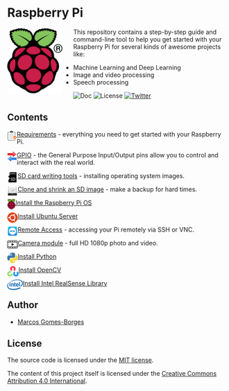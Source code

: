 # Raspberry Pi

<img src="./assets/raspberry-pi.png" alt="Raspberry Pi" align="left" style="margin-right: 25px" height=150px>

This repository contains a step-by-step guide and command-line tool to help you get started with your Raspberry Pi for several kinds of awesome projects like:

* Machine Learning and Deep Learning
* Image and video processing
* Speech processing

![Doc][release-doc-shield] ![License][license-shield] [![Twitter][twitter-shield]](https://twitter.com/mgomesborges)

## Contents

<img src="./assets/icon-requirements.png" alt="Requirements" align="left">

[Requirements](./setup/requirements.md) - everything you need to get started with your Raspberry Pi.

<img src="./assets/icon-io.png" alt="GPIO" align="left">

[GPIO](./setup/GPIO.md) - the General Purpose Input/Output pins allow you to control and interact with the real world.

<img src="./assets/icon-sd.png" alt="SD" align="left">

[SD card writing tools](./setup/install-os.md) - installing operating system images.

<img src="./assets/icon-backup.png" alt="Backup" align="left">

[Clone and shrink an SD image](./setup/clone-sd-card.md) - make a backup for hard times.

<img src="./assets/icon-raspberry-pi.png" alt="Raspberry Pi OS" align="left">

[Install the Raspberry Pi OS](./setup/install-os-raspberry-pi.md)

<img src="./assets/icon-ubuntu.png" alt="Ubuntu" align="left">

[Install Ubuntu Server](./setup/install-os-ubuntu-server.md)

<img src="./assets/icon-team-viewer.png" alt="Remote Access" align="left">

[Remote Access](./setup/remote-access.md) - accessing your Pi remotely via SSH or VNC.

<img src="./assets/icon-video.png" alt="Camera" align="left">

[Camera module](./setup/camera-module.md) - full HD 1080p photo and video.

<img src="./assets/icon-python.png" alt="Python" align="left">

[Install Python](./setup/install-python.md)

<img src="./assets/icon-opencv.png" alt="OpenCV" align="left">

[Install OpenCV](./setup/install-opencv.md)

<img src="./assets/icon-intel.png" alt="Intel RealSense" align="left">

[Install Intel RealSense Library](./setup/install-librealsense.md)

## Author

* [Marcos Gomes-Borges](https://github.com/mgomesborges)

## License

The source code is licensed under the [MIT license](LICENSE.md).

The content of this project itself is licensed under the [Creative Commons Attribution 4.0 International](https://creativecommons.org/licenses/by/4.0).

[twitter-shield]: https://img.shields.io/twitter/follow/mgomesborges?label=Follow&style=social
[release-doc-shield]: https://img.shields.io/badge/Doc-13--Aug--2020-blue
[license-shield]: https://img.shields.io/github/license/mgomesborges/mac-dev-setup.svg
